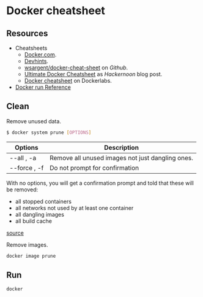 # Docker cheatsheet

## Resources

- Cheatsheets
    - [Docker.com](https://www.docker.com/sites/default/files/d8/2019-09/docker-cheat-sheet.pdf).
    - [Devhints](https://devhints.io/docker).
    - [wsargent/docker-cheat-sheet](https://github.com/wsargent/docker-cheat-sheet) on _Github_.
    - [Ultimate Docker Cheatsheet](https://hackernoon.com/docker-commands-the-ultimate-cheat-sheet-994ac78e2888) as _Hackernoon_ blog post.
    - [Docker cheatsheet](http://dockerlabs.collabnix.com/docker/cheatsheet/) on Dockerlabs.
- [Docker run Reference](https://docs.docker.com/engine/reference/run/)


## Clean

Remove unused data.

```sh
$ docker system prune [OPTIONS]
```

| Options      | Description                                      |
| ------------ | ------------------------------------------------ |
| --all , -a   | Remove all unused images not just dangling ones. |
| --force , -f | Do not prompt for confirmation                   |


With no options, you will get a confirmation prompt and told that these will be removed:

- all stopped containers
- all networks not used by at least one container
- all dangling images
- all build cache

[source](https://docs.docker.com/engine/reference/commandline/system_prune/)

Remove images.

```sh
docker image prune
```

## Run

```sh
docker 
```
<!--stackedit_data:
eyJoaXN0b3J5IjpbLTIwNDg1MDU2ODYsNTgxNTYxMzg0XX0=
-->